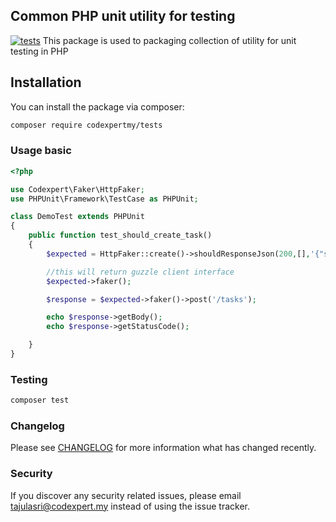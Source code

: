## Common PHP unit utility for testing
[![tests](https://github.com/codexpertmy/tests/actions/workflows/tests.yml/badge.svg?branch=master)](https://github.com/codexpertmy/tests/actions/workflows/tests.yml)
This package is used to packaging collection of utility for unit testing in PHP

## Installation

You can install the package via composer:

```bash
composer require codexpertmy/tests 
```

### Usage basic

```php
<?php 

use Codexpert\Faker\HttpFaker;
use PHPUnit\Framework\TestCase as PHPUnit;

class DemoTest extends PHPUnit 
{
    public function test_should_create_task()
    {   
        $expected = HttpFaker::create()->shouldResponseJson(200,[],'{"status":200,"data":{}}');

        //this will return guzzle client interface
        $expected->faker();

        $response = $expected->faker()->post('/tasks');

        echo $response->getBody();
        echo $response->getStatusCode();

    }  
}

```


### Testing

```bash
composer test
```

### Changelog

Please see [CHANGELOG](CHANGELOG.md) for more information what has changed recently.


### Security

If you discover any security related issues, please email tajulasri@codexpert.my instead of using the issue tracker.

